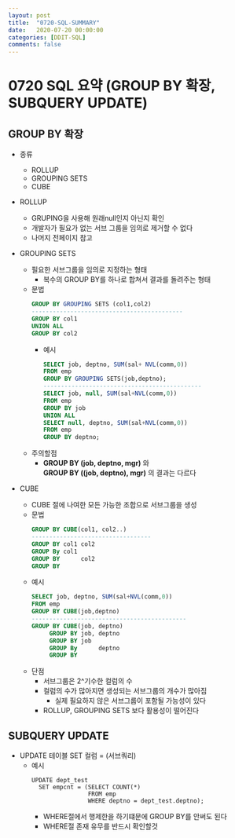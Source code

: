 ```yaml
---
layout: post
title:  "0720-SQL-SUMMARY"
date:   2020-07-20 00:00:00
categories: [DDIT-SQL]
comments: false
---
```


# 0720 SQL 요약 (GROUP BY 확장, SUBQUERY UPDATE) 

## GROUP BY 확장
- 종류
    - ROLLUP
    - GROUPING SETS
    - CUBE
- ROLLUP
    - GRUPING을 사용해 원래null인지 아닌지 확인
    - 개발자가 필요가 없는 서브 그룹을 임의로 제거할 수 없다
    - 나머지 전페이지 참고
- GROUPING SETS 
    - 필요한 서브그룹을 임의로 지정하는 형태
        - 복수의 GROUP BY를 하나로 합쳐서 결과를 돌려주는 형태
    - 문법
        ```sql
        GROUP BY GROUPING SETS (col1,col2)
        -------------------------------------------
        GROUP BY col1
        UNION ALL
        GROUP BY col2
        ```    
        - 예시
            ```sql
            SELECT job, deptno, SUM(sal+ NVL(comm,0))
            FROM emp
            GROUP BY GROUPING SETS(job,deptno);
            ---------------------------------------------
            SELECT job, null, SUM(sal+NVL(comm,0))
            FROM emp
            GROUP BY job
            UNION ALL
            SELECT null, deptno, SUM(sal+NVL(comm,0))
            FROM emp
            GROUP BY deptno;
            ```
    - 주의할점
        - __GROUP BY (job, deptno, mgr)__ 와 <br>
        __GROUP BY ((job, deptno), mgr)__ 의 결과는 다르다
        
- CUBE
    - CUBE 절에 나여한 모든 가능한 조합으로 서브그룹을 생성
    - 문법
        ```sql
        GROUP BY CUBE(col1, col2..)
        ----------------------------------
        GROUP BY col1 col2
        GROUP By col1
        GROUP BY      col2
        GROUP BY        
        ```
    - 예시
        ```sql
        SELECT job, deptno, SUM(sal+NVL(comm,0))
        FROM emp
        GROUP BY CUBE(job,deptno)
        --------------------------------------------
        GROUP BY CUBE(job, deptno)
             GROUP BY job, deptno
             GROUP BY job
             GROUP By      deptno
             GROUP BY 
        ```
    - 단점
        - 서브그룹은 2^기수한 컬럼의 수
        - 컬럼의 수가 많아지면 생성되는 서브그룹의 개수가 많아짐
            - 실제 필요하지 않은 서브그룹이 포함될 가능성이 있다
        - ROLLUP, GROUPING SETS 보다 활용성이 떨어진다

## SUBQUERY UPDATE        
- UPDATE 테이블 SET 컬럼 = (서브쿼리)
    - 예시
        ```
        UPDATE dept_test
          SET empcnt = (SELECT COUNT(*)
                        FROM emp
                        WHERE deptno = dept_test.deptno);
        ```
        - WHERE절에서 행제한을 하기떄문에 GROUP BY를 안써도 된다
        - WHERE절 존재 유무를 반드시 확인할것